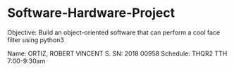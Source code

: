 # Software-Hardware-Project
Objective: Build an object-oriented software that can perform a cool face filter using python3

Name: ORTIZ, ROBERT VINCENT S.
SN: 2018 00958
Schedule: THQR2 TTH 7:00-9:30am
